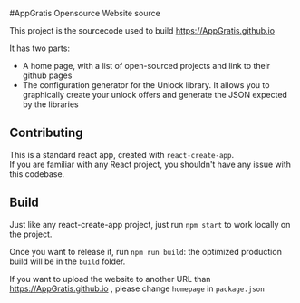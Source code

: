 #AppGratis Opensource Website source

This project is the sourcecode used to build https://AppGratis.github.io 

It has two parts:
 - A home page, with a list of open-sourced projects and link to their github pages
 - The configuration generator for the Unlock library. It allows you to graphically create your unlock offers and generate the JSON expected by the libraries

## Contributing

This is a standard react app, created with `react-create-app`.  
If you are familiar with any React project, you shouldn't have any issue with this codebase.

## Build 
Just like any react-create-app project, just run `npm start` to work locally on the project.  

Once you want to release it, run `npm run build`: the optimized production build will be in the `build` folder.

If you want to upload the website to another URL than https://AppGratis.github.io , please change `homepage` in `package.json`
